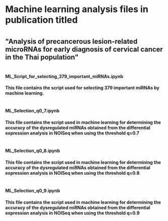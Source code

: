 # Machine learning analysis files in publication titled
#
## "Analysis of precancerous lesion-related microRNAs for early diagnosis of cervical cancer in the Thai population"
#
#
#### ML_Script_for_selecting_379_important_miRNAs.ipynb 
#### This file contains the script used for selecting 379 important miRNAs by machine learning.
#
#### ML_Selection_q0_7.ipynb 
#### This file contains the script used in machine learning for determining the accuracy of the dysregulated miRNAs obtained from the differential expression analysis in NOISeq when using the threshold q=0.7
#
#### ML_Selection_q0_8.ipynb 
#### This file contains the script used in machine learning for determining the accuracy of the dysregulated miRNAs obtained from the differential expression analysis in NOISeq when using the threshold q=0.8
#
#### ML_Selection_q0_9.ipynb 
#### This file contains the script used in machine learning for determining the accuracy of the dysregulated miRNAs obtained from the differential expression analysis in NOISeq when using the threshold q=0.9
#
